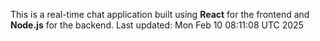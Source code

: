 This is a real-time chat application built using **React** for the frontend and **Node.js** for the backend.
Last updated: Mon Feb 10 08:11:08 UTC 2025
